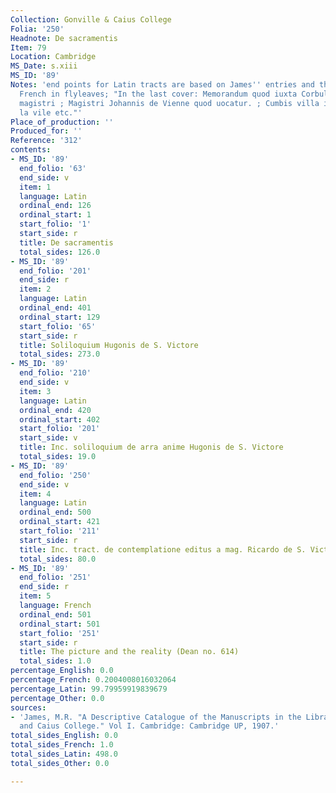 ```yaml
---
Collection: Gonville & Caius College
Folia: '250'
Headnote: De sacramentis
Item: 79
Location: Cambridge
MS_Date: s.xiii
MS_ID: '89'
Notes: 'end points for Latin tracts are based on James'' entries and therefore approximate;
  French in flyleaves; "In the last cover: Memorandum quod iuxta Corbul est manerium
  magistri ; Magistri Johannis de Vienne quod uocatur. ; Cumbis villa in gallice cum
  la vile etc."'
Place_of_production: ''
Produced_for: ''
Reference: '312'
contents:
- MS_ID: '89'
  end_folio: '63'
  end_side: v
  item: 1
  language: Latin
  ordinal_end: 126
  ordinal_start: 1
  start_folio: '1'
  start_side: r
  title: De sacramentis
  total_sides: 126.0
- MS_ID: '89'
  end_folio: '201'
  end_side: r
  item: 2
  language: Latin
  ordinal_end: 401
  ordinal_start: 129
  start_folio: '65'
  start_side: r
  title: Soliloquium Hugonis de S. Victore
  total_sides: 273.0
- MS_ID: '89'
  end_folio: '210'
  end_side: v
  item: 3
  language: Latin
  ordinal_end: 420
  ordinal_start: 402
  start_folio: '201'
  start_side: v
  title: Inc. soliloquium de arra anime Hugonis de S. Victore
  total_sides: 19.0
- MS_ID: '89'
  end_folio: '250'
  end_side: v
  item: 4
  language: Latin
  ordinal_end: 500
  ordinal_start: 421
  start_folio: '211'
  start_side: r
  title: Inc. tract. de contemplatione editus a mag. Ricardo de S. Victore
  total_sides: 80.0
- MS_ID: '89'
  end_folio: '251'
  end_side: r
  item: 5
  language: French
  ordinal_end: 501
  ordinal_start: 501
  start_folio: '251'
  start_side: r
  title: The picture and the reality (Dean no. 614)
  total_sides: 1.0
percentage_English: 0.0
percentage_French: 0.2004008016032064
percentage_Latin: 99.79959919839679
percentage_Other: 0.0
sources:
- 'James, M.R. "A Descriptive Catalogue of the Manuscripts in the Library of Gonville
  and Caius College." Vol I. Cambridge: Cambridge UP, 1907.'
total_sides_English: 0.0
total_sides_French: 1.0
total_sides_Latin: 498.0
total_sides_Other: 0.0

---
```

